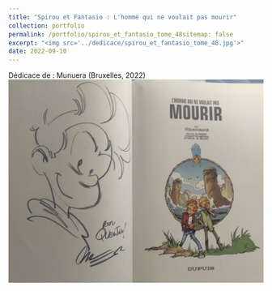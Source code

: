 ```yaml
---
title: "Spirou et Fantasio : L'homme qui ne voulait pas mourir"
collection: portfolio
permalink: /portfolio/spirou_et_fantasio_tome_48sitemap: false
excerpt: "<img src='../dedicace/spirou_et_fantasio_tome_48.jpg'>"
date: 2022-09-10
---
```


Dédicace de : Munuera (Bruxelles, 2022)
<img src='../dedicace/spirou_et_fantasio_tome_48.jpg'>